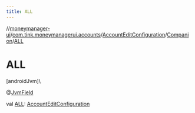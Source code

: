 ```yaml
---
title: ALL
---
```

//[moneymanager-ui](../../../../index.html)/[com.tink.moneymanagerui.accounts](../../index.html)/[AccountEditConfiguration](../index.html)/[Companion](index.html)/[ALL](-a-l-l.html)



# ALL



[androidJvm]\




@[JvmField](https://kotlinlang.org/api/latest/jvm/stdlib/kotlin.jvm/-jvm-field/index.html)



val [ALL](-a-l-l.html): [AccountEditConfiguration](../index.html)




